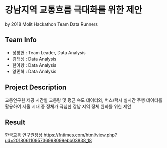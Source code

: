 # 강남지역 교통흐름 극대화를 위한 제안
by 2018 Molit Hackathon Team Data Runners 

## Team Info
* 성창현 : Team Leader, Data Analysis
* 김태성 : Data Analysis
* 한아향 : Data Analysis
* 양민혁 : Data Analysis

## Project Description
교통연구원 제공 시간별 교통량 및 평균 속도 데이터와, 버스/택시 실시간 주행 데이터를 활용하여 서울 시내 중 정체가 극심한 강남 지역 정체 완화를 위한 제안 

## Result
한국교통 연구원장상
https://fntimes.com/html/view.php?ud=20180611095736998099ebb03838_18
